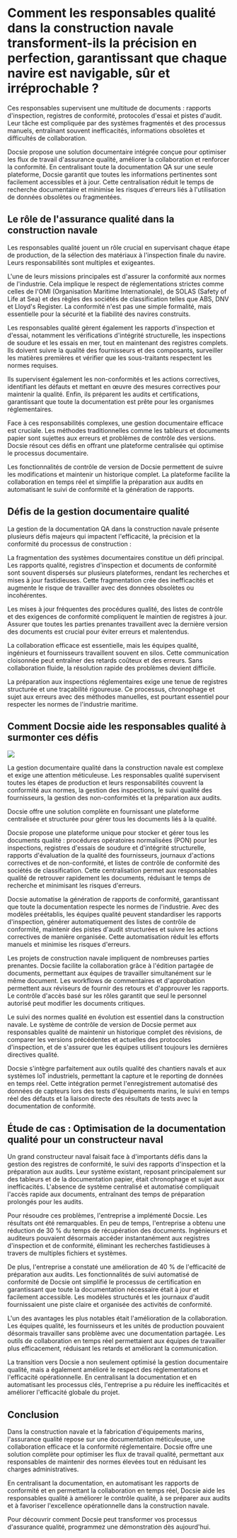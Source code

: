 # Comment les responsables qualité dans la construction navale transforment-ils la précision en perfection, garantissant que chaque navire est navigable, sûr et irréprochable ?

Ces responsables supervisent une multitude de documents : rapports d'inspection, registres de conformité, protocoles d'essai et pistes d'audit. Leur tâche est compliquée par des systèmes fragmentés et des processus manuels, entraînant souvent inefficacités, informations obsolètes et difficultés de collaboration.

Docsie propose une solution documentaire intégrée conçue pour optimiser les flux de travail d'assurance qualité, améliorer la collaboration et renforcer la conformité. En centralisant toute la documentation QA sur une seule plateforme, Docsie garantit que toutes les informations pertinentes sont facilement accessibles et à jour. Cette centralisation réduit le temps de recherche documentaire et minimise les risques d'erreurs liés à l'utilisation de données obsolètes ou fragmentées.

## Le rôle de l'assurance qualité dans la construction navale

Les responsables qualité jouent un rôle crucial en supervisant chaque étape de production, de la sélection des matériaux à l'inspection finale du navire. Leurs responsabilités sont multiples et exigeantes.

L'une de leurs missions principales est d'assurer la conformité aux normes de l'industrie. Cela implique le respect de réglementations strictes comme celles de l'OMI (Organisation Maritime Internationale), de SOLAS (Safety of Life at Sea) et des règles des sociétés de classification telles que ABS, DNV et Lloyd's Register. La conformité n'est pas une simple formalité, mais essentielle pour la sécurité et la fiabilité des navires construits.

Les responsables qualité gèrent également les rapports d'inspection et d'essai, notamment les vérifications d'intégrité structurelle, les inspections de soudure et les essais en mer, tout en maintenant des registres complets. Ils doivent suivre la qualité des fournisseurs et des composants, surveiller les matières premières et vérifier que les sous-traitants respectent les normes requises.

Ils supervisent également les non-conformités et les actions correctives, identifiant les défauts et mettant en œuvre des mesures correctives pour maintenir la qualité. Enfin, ils préparent les audits et certifications, garantissant que toute la documentation est prête pour les organismes réglementaires.

Face à ces responsabilités complexes, une gestion documentaire efficace est cruciale. Les méthodes traditionnelles comme les tableurs et documents papier sont sujettes aux erreurs et problèmes de contrôle des versions. Docsie résout ces défis en offrant une plateforme centralisée qui optimise le processus documentaire.

Les fonctionnalités de contrôle de version de Docsie permettent de suivre les modifications et maintenir un historique complet. La plateforme facilite la collaboration en temps réel et simplifie la préparation aux audits en automatisant le suivi de conformité et la génération de rapports.

## Défis de la gestion documentaire qualité

La gestion de la documentation QA dans la construction navale présente plusieurs défis majeurs qui impactent l'efficacité, la précision et la conformité du processus de construction :

La fragmentation des systèmes documentaires constitue un défi principal. Les rapports qualité, registres d'inspection et documents de conformité sont souvent dispersés sur plusieurs plateformes, rendant les recherches et mises à jour fastidieuses. Cette fragmentation crée des inefficacités et augmente le risque de travailler avec des données obsolètes ou incohérentes.

Les mises à jour fréquentes des procédures qualité, des listes de contrôle et des exigences de conformité compliquent le maintien de registres à jour. Assurer que toutes les parties prenantes travaillent avec la dernière version des documents est crucial pour éviter erreurs et malentendus.

La collaboration efficace est essentielle, mais les équipes qualité, ingénieurs et fournisseurs travaillent souvent en silos. Cette communication cloisonnée peut entraîner des retards coûteux et des erreurs. Sans collaboration fluide, la résolution rapide des problèmes devient difficile.

La préparation aux inspections réglementaires exige une tenue de registres structurée et une traçabilité rigoureuse. Ce processus, chronophage et sujet aux erreurs avec des méthodes manuelles, est pourtant essentiel pour respecter les normes de l'industrie maritime.

## Comment Docsie aide les responsables qualité à surmonter ces défis

![](https://cdn.docsie.io/workspace_PxAvC1Uenuc7ad6H3/doc_wn84Jkoc6hIMTO2eE/file_swf3iYQrJIFPjoDx6/image_cff3494d-50fe-0d8b-82e3-989ae0f56f9e.jpg)

La gestion documentaire qualité dans la construction navale est complexe et exige une attention méticuleuse. Les responsables qualité supervisent toutes les étapes de production et leurs responsabilités couvrent la conformité aux normes, la gestion des inspections, le suivi qualité des fournisseurs, la gestion des non-conformités et la préparation aux audits.

Docsie offre une solution complète en fournissant une plateforme centralisée et structurée pour gérer tous les documents liés à la qualité.

Docsie propose une plateforme unique pour stocker et gérer tous les documents qualité : procédures opératoires normalisées (PON) pour les inspections, registres d'essais de soudure et d'intégrité structurelle, rapports d'évaluation de la qualité des fournisseurs, journaux d'actions correctives et de non-conformité, et listes de contrôle de conformité des sociétés de classification. Cette centralisation permet aux responsables qualité de retrouver rapidement les documents, réduisant le temps de recherche et minimisant les risques d'erreurs.

Docsie automatise la génération de rapports de conformité, garantissant que toute la documentation respecte les normes de l'industrie. Avec des modèles préétablis, les équipes qualité peuvent standardiser les rapports d'inspection, générer automatiquement des listes de contrôle de conformité, maintenir des pistes d'audit structurées et suivre les actions correctives de manière organisée. Cette automatisation réduit les efforts manuels et minimise les risques d'erreurs.

Les projets de construction navale impliquent de nombreuses parties prenantes. Docsie facilite la collaboration grâce à l'édition partagée de documents, permettant aux équipes de travailler simultanément sur le même document. Les workflows de commentaires et d'approbation permettent aux réviseurs de fournir des retours et d'approuver les rapports. Le contrôle d'accès basé sur les rôles garantit que seul le personnel autorisé peut modifier les documents critiques.

Le suivi des normes qualité en évolution est essentiel dans la construction navale. Le système de contrôle de version de Docsie permet aux responsables qualité de maintenir un historique complet des révisions, de comparer les versions précédentes et actuelles des protocoles d'inspection, et de s'assurer que les équipes utilisent toujours les dernières directives qualité.

Docsie s'intègre parfaitement aux outils qualité des chantiers navals et aux systèmes IoT industriels, permettant la capture et le reporting de données en temps réel. Cette intégration permet l'enregistrement automatisé des données de capteurs lors des tests d'équipements marins, le suivi en temps réel des défauts et la liaison directe des résultats de tests avec la documentation de conformité.

## Étude de cas : Optimisation de la documentation qualité pour un constructeur naval

Un grand constructeur naval faisait face à d'importants défis dans la gestion des registres de conformité, le suivi des rapports d'inspection et la préparation aux audits. Leur système existant, reposant principalement sur des tableurs et de la documentation papier, était chronophage et sujet aux inefficacités. L'absence de système centralisé et automatisé compliquait l'accès rapide aux documents, entraînant des temps de préparation prolongés pour les audits.

Pour résoudre ces problèmes, l'entreprise a implémenté Docsie. Les résultats ont été remarquables. En peu de temps, l'entreprise a obtenu une réduction de 30 % du temps de récupération des documents. Ingénieurs et auditeurs pouvaient désormais accéder instantanément aux registres d'inspection et de conformité, éliminant les recherches fastidieuses à travers de multiples fichiers et systèmes.

De plus, l'entreprise a constaté une amélioration de 40 % de l'efficacité de préparation aux audits. Les fonctionnalités de suivi automatisé de conformité de Docsie ont simplifié le processus de certification en garantissant que toute la documentation nécessaire était à jour et facilement accessible. Les modèles structurés et les journaux d'audit fournissaient une piste claire et organisée des activités de conformité.

L'un des avantages les plus notables était l'amélioration de la collaboration. Les équipes qualité, les fournisseurs et les unités de production pouvaient désormais travailler sans problème avec une documentation partagée. Les outils de collaboration en temps réel permettaient aux équipes de travailler plus efficacement, réduisant les retards et améliorant la communication.

La transition vers Docsie a non seulement optimisé la gestion documentaire qualité, mais a également amélioré le respect des réglementations et l'efficacité opérationnelle. En centralisant la documentation et en automatisant les processus clés, l'entreprise a pu réduire les inefficacités et améliorer l'efficacité globale du projet.

## Conclusion

Dans la construction navale et la fabrication d'équipements marins, l'assurance qualité repose sur une documentation méticuleuse, une collaboration efficace et la conformité réglementaire. Docsie offre une solution complète pour optimiser les flux de travail qualité, permettant aux responsables de maintenir des normes élevées tout en réduisant les charges administratives.

En centralisant la documentation, en automatisant les rapports de conformité et en permettant la collaboration en temps réel, Docsie aide les responsables qualité à améliorer le contrôle qualité, à se préparer aux audits et à favoriser l'excellence opérationnelle dans la construction navale.

Pour découvrir comment Docsie peut transformer vos processus d'assurance qualité, programmez une démonstration dès aujourd'hui.